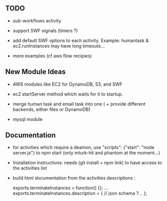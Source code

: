
## TODO

* sub-workflows activity

* support SWF signals (timers ?)

* add default SWF options to each activity.
   Example: humantask & ec2.runInstances may have long timeouts...

* more examples (cf aws flow recipies)

## New Module Ideas

* AWS modules like EC2 for DynamoDB, S3, and SWF

* ec2 startServer method which waits for it to startup.

* merge human task and email task into one ( + provide different backends, either files or DynamoDB)

* mysql module

## Documentation

* for activities which require a deamon, use "scripts": {"start": "node server.js"} to npm start (only mturk-hit and phantom at the moment...)

* Installation instructions: needs (git install + npm link) to have access to the activities list

* build html documentation from the activities descriptions :

   exports.terminateInstances = function() {}; ...
   exports.terminateInstances.description = {
      // json schema ?...
   };
